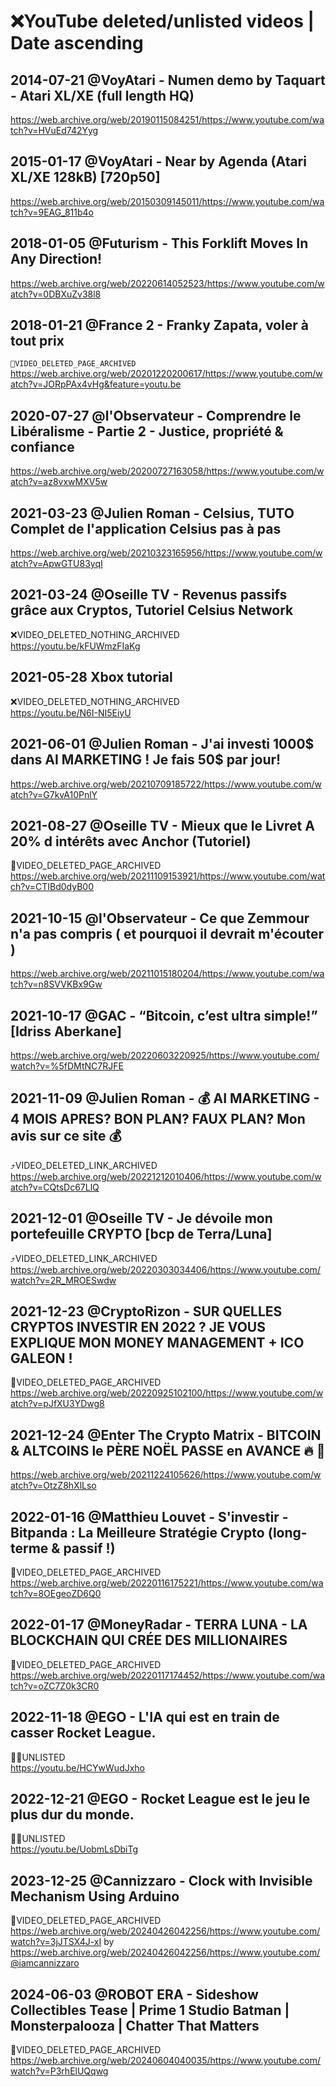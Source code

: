 # ❌YouTube deleted/unlisted videos | Date ascending

## 2014-07-21 @VoyAtari - Numen demo by Taquart - Atari XL/XE (full length HQ)

https://web.archive.org/web/20190115084251/https://www.youtube.com/watch?v=HVuEd742Yyg

## 2015-01-17 @VoyAtari - Near by Agenda (Atari XL/XE 128kB) [720p50]

https://web.archive.org/web/20150309145011/https://www.youtube.com/watch?v=9EAG_811b4o

## 2018-01-05 @Futurism - This Forklift Moves In Any Direction!

https://web.archive.org/web/20220614052523/https://www.youtube.com/watch?v=0DBXuZv38l8

## 2018-01-21 @France 2 - Franky Zapata, voler à tout prix

`💬VIDEO_DELETED_PAGE_ARCHIVED` \
https://web.archive.org/web/20201220200617/https://www.youtube.com/watch?v=JORpPAx4vHg&feature=youtu.be 

## 2020-07-27 @l'Observateur - Comprendre le Libéralisme - Partie 2 - Justice, propriété & confiance

https://web.archive.org/web/20200727163058/https://www.youtube.com/watch?v=az8vxwMXV5w

## 2021-03-23 @Julien Roman - Celsius, TUTO Complet de l'application Celsius pas à pas

https://web.archive.org/web/20210323165956/https://www.youtube.com/watch?v=ApwGTU83yqI

## 2021-03-24 @Oseille TV - Revenus passifs grâce aux Cryptos, Tutoriel Celsius Network

❌VIDEO_DELETED_NOTHING_ARCHIVED \
https://youtu.be/kFUWmzFIaKg

## 2021-05-28 Xbox tutorial

❌VIDEO_DELETED_NOTHING_ARCHIVED \
https://youtu.be/N6I-NI5EiyU

## 2021-06-01 @Julien Roman - J'ai investi 1000$ dans AI MARKETING ! Je fais 50$ par jour!

https://web.archive.org/web/20210709185722/https://www.youtube.com/watch?v=G7kvA10PnlY

## 2021-08-27 @Oseille TV - Mieux que le Livret A 20% d intérêts avec Anchor (Tutoriel)

💬VIDEO_DELETED_PAGE_ARCHIVED \
https://web.archive.org/web/20211109153921/https://www.youtube.com/watch?v=CTIBd0dyB00

## 2021-10-15 @l'Observateur - Ce que Zemmour n'a pas compris ( et pourquoi il devrait m'écouter )

https://web.archive.org/web/20211015180204/https://www.youtube.com/watch?v=n8SVVKBx9Gw

## 2021-10-17 @GAC - “Bitcoin, c’est ultra simple!” [Idriss Aberkane]

https://web.archive.org/web/20220603220925/https://www.youtube.com/watch?v=%5fDMtNC7RJFE

## 2021-11-09 @Julien Roman - 💰 AI MARKETING - 4 MOIS APRES? BON PLAN? FAUX PLAN? Mon avis sur ce site 💰

⤴️VIDEO_DELETED_LINK_ARCHIVED \
https://web.archive.org/web/20221212010406/https://www.youtube.com/watch?v=CQtsDc67LlQ

## 2021-12-01 @Oseille TV - Je dévoile mon portefeuille CRYPTO [bcp de Terra/Luna]

⤴️VIDEO_DELETED_LINK_ARCHIVED \
https://web.archive.org/web/20220303034406/https://www.youtube.com/watch?v=2R_MROESwdw

## 2021-12-23 @CryptoRizon - SUR QUELLES CRYPTOS INVESTIR EN 2022 ? JE VOUS EXPLIQUE MON MONEY MANAGEMENT + ICO GALEON !

💬VIDEO_DELETED_PAGE_ARCHIVED \
https://web.archive.org/web/20220925102100/https://www.youtube.com/watch?v=pJfXU3YDwg8

## 2021-12-24 @Enter The Crypto Matrix - BITCOIN & ALTCOINS le PÈRE NOËL PASSE en AVANCE 🔥 🚀

https://web.archive.org/web/20211224105626/https://www.youtube.com/watch?v=OtzZ8hXlLso

## 2022-01-16 @Matthieu Louvet - S'investir - Bitpanda : La Meilleure Stratégie Crypto (long-terme & passif !)

💬VIDEO_DELETED_PAGE_ARCHIVED \
https://web.archive.org/web/20220116175221/https://www.youtube.com/watch?v=8OEgeoZD6Q0

## 2022-01-17 @MoneyRadar - TERRA LUNA - LA BLOCKCHAIN QUI CRÉE DES MILLIONAIRES

💬VIDEO_DELETED_PAGE_ARCHIVED \
https://web.archive.org/web/20220117174452/https://www.youtube.com/watch?v=oZC7Z0k3CR0

## 2022-11-18 @EGO - L'IA qui est en train de casser Rocket League.

🥷🏻UNLISTED \
https://youtu.be/HCYwWudJxho

## 2022-12-21 @EGO - Rocket League est le jeu le plus dur du monde.

🥷🏻UNLISTED \
https://youtu.be/UobmLsDbiTg

## 2023-12-25 @Cannizzaro - Clock with Invisible Mechanism Using Arduino

💬VIDEO_DELETED_PAGE_ARCHIVED \
https://web.archive.org/web/20240426042256/https://www.youtube.com/watch?v=3jJTSX4J-xI
by https://web.archive.org/web/20240426042256/https://www.youtube.com/@iamcannizzaro

## 2024-06-03 @ROBOT ERA - Sideshow Collectibles Tease | Prime 1 Studio Batman | Monsterpalooza | Chatter That Matters

💬VIDEO_DELETED_PAGE_ARCHIVED \
https://web.archive.org/web/20240604040035/https://www.youtube.com/watch?v=P3rhElUQqwg
